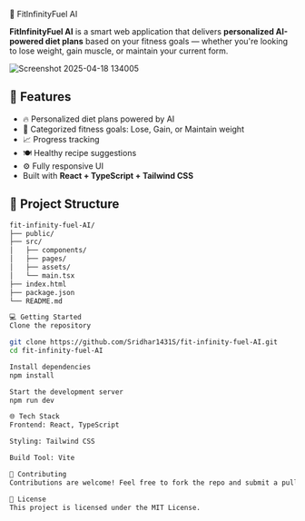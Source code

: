  🧠 FitInfinityFuel AI

**FitInfinityFuel AI** is a smart web application that delivers **personalized AI-powered diet plans** based on your fitness goals — whether you're looking to lose weight, gain muscle, or maintain your current form.



![Screenshot 2025-04-18 134005](https://github.com/user-attachments/assets/cd723844-6fb1-4ea0-8e7e-6b81612ce240)




## 🚀 Features

- 🔥 Personalized diet plans powered by AI  
- 🥗 Categorized fitness goals: Lose, Gain, or Maintain weight  
- 📈 Progress tracking  
- 🍽 Healthy recipe suggestions  
- ⚙️ Fully responsive UI  
- Built with **React + TypeScript + Tailwind CSS**

## 📂 Project Structure

```bash
fit-infinity-fuel-AI/
├── public/
├── src/
│   ├── components/
│   ├── pages/
│   ├── assets/
│   └── main.tsx
├── index.html
├── package.json
└── README.md

💻 Getting Started
Clone the repository

git clone https://github.com/Sridhar1431S/fit-infinity-fuel-AI.git
cd fit-infinity-fuel-AI

Install dependencies
npm install

Start the development server
npm run dev

🌐 Tech Stack
Frontend: React, TypeScript

Styling: Tailwind CSS

Build Tool: Vite

🤝 Contributing
Contributions are welcome! Feel free to fork the repo and submit a pull request.

📄 License
This project is licensed under the MIT License.


